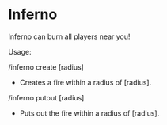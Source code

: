 Inferno
=======

Inferno can burn all players near you!

Usage:

/inferno create [radius] 
- Creates a fire within a radius of [radius].

/inferno putout [radius] 
- Puts out the fire within a radius of [radius].​
